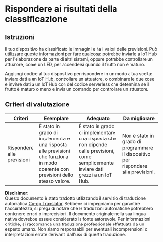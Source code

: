 <!--
CO_OP_TRANSLATOR_METADATA:
{
  "original_hash": "022e21f8629b721424c1de25195fff67",
  "translation_date": "2025-08-25T16:30:03+00:00",
  "source_file": "4-manufacturing/lessons/2-check-fruit-from-device/assignment.md",
  "language_code": "it"
}
-->
# Rispondere ai risultati della classificazione

## Istruzioni

Il tuo dispositivo ha classificato le immagini e ha i valori delle previsioni. Può utilizzare queste informazioni per fare qualcosa: potrebbe inviarle a IoT Hub per l'elaborazione da parte di altri sistemi, oppure potrebbe controllare un attuatore, come un LED, per accendersi quando il frutto non è maturo.

Aggiungi codice al tuo dispositivo per rispondere in un modo a tua scelta: inviare dati a un IoT Hub, controllare un attuatore, o combinare le due cose e inviare dati a un IoT Hub con del codice serverless che determina se il frutto è maturo o meno e invia un comando per controllare un attuatore.

## Criteri di valutazione

| Criteri | Esemplare | Adeguato | Da migliorare |
| -------- | --------- | -------- | ------------- |
| Rispondere alle previsioni | È stato in grado di implementare una risposta alle previsioni che funziona in modo coerente con previsioni dello stesso valore. | È stato in grado di implementare una risposta che non dipende dalle previsioni, come semplicemente inviare dati grezzi a un IoT Hub. | Non è stato in grado di programmare il dispositivo per rispondere alle previsioni. |

**Disclaimer**:  
Questo documento è stato tradotto utilizzando il servizio di traduzione automatica [Co-op Translator](https://github.com/Azure/co-op-translator). Sebbene ci impegniamo per garantire l'accuratezza, si prega di notare che le traduzioni automatiche potrebbero contenere errori o imprecisioni. Il documento originale nella sua lingua nativa dovrebbe essere considerato la fonte autorevole. Per informazioni critiche, si raccomanda una traduzione professionale effettuata da un esperto umano. Non siamo responsabili per eventuali incomprensioni o interpretazioni errate derivanti dall'uso di questa traduzione.